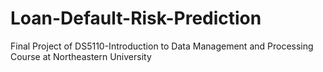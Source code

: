 # Loan-Default-Risk-Prediction
Final Project of DS5110-Introduction to Data Management and Processing Course at Northeastern University
